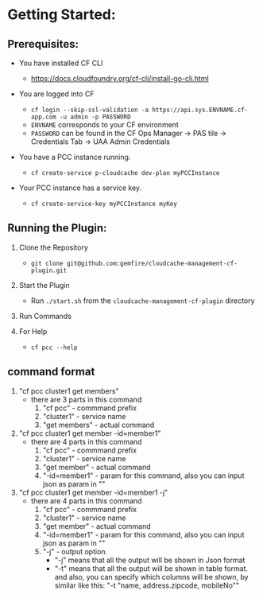 # Getting Started:

## Prerequisites:
* You have installed CF CLI
    * https://docs.cloudfoundry.org/cf-cli/install-go-cli.html
* You are logged into CF
    *  `cf login --skip-ssl-validation -a https://api.sys.ENVNAME.cf-app.com -u admin -p PASSWORD`
    * `ENVNAME` corresponds to your CF environment
    * `PASSWORD` can be found in the CF Ops Manager &rarr; PAS tile &rarr; Credentials Tab &rarr; UAA Admin Credentials

* You have a PCC instance running.
    * `cf create-service p-cloudcache dev-plan myPCCInstance`
* Your PCC instance has a service key.
    * `cf create-service-key myPCCInstance myKey`

## Running the Plugin:
1. Clone the Repository 
    - `git clone git@github.com:gemfire/cloudcache-management-cf-plugin.git`
2. Start the Plugin 
    - Run `./start.sh` from the `cloudcache-management-cf-plugin` directory
3. Run Commands 

4. For Help
    - `cf pcc --help`
    
## command format
 1. "cf pcc cluster1 get members"
     - there are 3 parts in this command
        1. "cf pcc" - commmand prefix
        2. "cluster1" - service name
        3. "get members" - actual command
 1. "cf pcc cluster1 get member -id=member1"
     - there are 4 parts in this command
        1. "cf pcc" - commmand prefix
        2. "cluster1" - service name
        3. "get member" - actual command
        1. "-id=member1" - param for this command,  also you can input json as param in ""
  1. "cf pcc cluster1 get member -id=member1 -j"
     - there are 4 parts in this command
        1. "cf pcc" - commmand prefix
        2. "cluster1" - service name
        3. "get member" - actual command
        1. "-id=member1" - param for this command,  also you can input json as param in ""
        1. "-j" - output option. 
           - "-j" means that all the output will be shown in Json format
           - "-t" means that all the output will be shown in table format. and also, you can specify which columns will be shown, by similar like this: "-t "name, address.zipcode, mobileNo""
